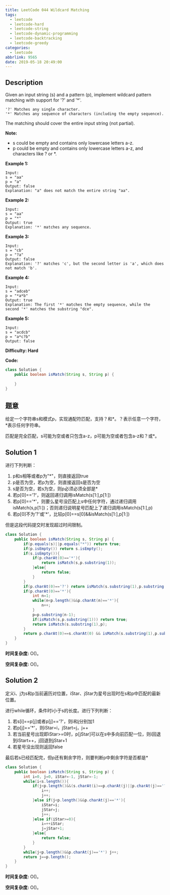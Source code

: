 ```yaml
---
title: LeetCode 044 Wildcard Matching
tags:
  - leetcode
  - leetcode-hard
  - leetcode-string
  - leetcode-dynamic-programming
  - leetcode-backtracking
  - leetcode-greedy
categories:
  - leetcode
abbrlink: 9565
date: 2019-05-18 20:49:00
---
```


## Description

Given an input string (s) and a pattern (p), implement wildcard pattern matching with support for '?' and '*'.

```
'?' Matches any single character.
'*' Matches any sequence of characters (including the empty sequence).
```

The matching should cover the entire input string (not partial).

**Note:**

* s could be empty and contains only lowercase letters a-z.
* p could be empty and contains only lowercase letters a-z, and characters like ? or *.

**Example 1:**

```
Input:
s = "aa"
p = "a"
Output: false
Explanation: "a" does not match the entire string "aa".
```

**Example 2:**

```
Input:
s = "aa"
p = "*"
Output: true
Explanation: '*' matches any sequence.
```

**Example 3:**

```
Input:
s = "cb"
p = "?a"
Output: false
Explanation: '?' matches 'c', but the second letter is 'a', which does not match 'b'.
```

**Example 4:**

```
Input:
s = "adceb"
p = "*a*b"
Output: true
Explanation: The first '*' matches the empty sequence, while the second '*' matches the substring "dce".
```

**Example 5:**

```
Input:
s = "acdcb"
p = "a*c?b"
Output: false
```

**Difficulty: Hard**

**Code:**

```java
class Solution {
    public boolean isMatch(String s, String p) {
        
    }
}
```

## 题意

给定一个字符串s和模式p，实现通配符匹配，支持？和*。？表示任意一个字符，*表示任何字符串。

匹配是完全匹配，s可能为空或者只包含a-z，p可能为空或者包含a-z和？或*。

<!-- more -->

## Solution 1

进行下列判断：
1. p和s相等或者p为"*"，则直接返回true
2. p是否为空，若p为空，则直接返回s是否为空
3. s是否为空，若s为空，则p必须必须全部是*
4. 若p[0]=='?'，则返回递归调用isMatch(s[1:],p[1:])
5. 若p[0]=='*'，则要么星号没匹配上s中任何字符，通过递归调用isMatch(s,p[1:])；否则递归说明星号匹配上了递归调用isMatch(s[1:],p)
6. 若p[0]不为'?'或'*'，比较p[0]==s[0]&&isMatch(s[1:],p[1:])

但是这段代码提交时发现超过时间限制。

```java
class Solution {
    public boolean isMatch(String s, String p) {
        if(p.equals(s)||p.equals("*")) return true;
        if(p.isEmpty()) return s.isEmpty();
        if(s.isEmpty()){
            if(p.charAt(0)=='*'){
                return isMatch(s,p.substring(1));
            }else{
                return false;
            }
        }
        if(p.charAt(0)=='?') return isMatch(s.substring(1),p.substring(1));
        if(p.charAt(0)=='*'){
            int n=1;
            while(n<p.length()&&p.charAt(n)=='*'){
                n++;
            }
            p=p.substring(n-1);
            if(isMatch(s,p.substring(1))) return true;
            return isMatch(s.substring(1),p);
        }
        return p.charAt(0)==s.charAt(0) && isMatch(s.substring(1),p.substring(1));
    }
}
```

**时间复杂度:** O()。

**空间复杂度:** O()。

## Solution 2

定义i、j为s和p当前遍历对位置，iStar、jStar为星号出现时在s和p中匹配的最新位置。

进行while循环，条件时i小于s的长度。进行下列判断：

1. 若s[i]==p[j]或者p[j]=='?'，则i和j分别加1
2. 若p[j]=='*'，则iStar=i，jStart=j，j++
3. 若当前星号出现即iStar>=0时，p[jStar]可以在s中多向前匹配一位，则i回退到iStart++，j回退到jStar+1
4. 若星号没出现则返回false

最后若s已经匹配完，但p还有剩余字符，则要判断p中剩余字符是否都是*

```java
class Solution {
    public boolean isMatch(String s, String p) {
        int i=0, j=0, iStar=-1, jStar=-1;
        while(i<s.length()){
            if(j<p.length()&&(s.charAt(i)==p.charAt(j)||p.charAt(j)=='?')){
                i++;
                j++;
            }else if(j<p.length()&&p.charAt(j)=='*'){
                iStar=i;
                jStar=j;
                j++;
            }else if(iStar>=0){
                i=++iStar;
                j=jStar+1;
            }else{
                return false;
            }
        }
        while(j<p.length()&&p.charAt(j)=='*') j++;
        return j==p.length();
    }
}
```

**时间复杂度:** O()。

**空间复杂度:** O()。

